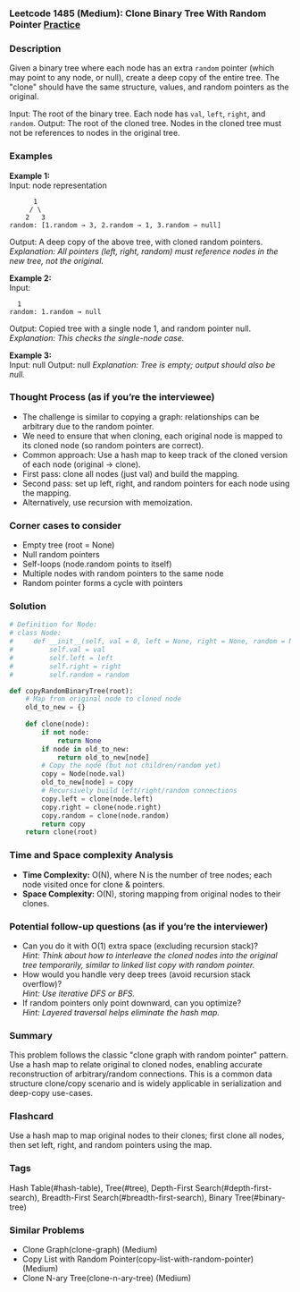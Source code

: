 ### Leetcode 1485 (Medium): Clone Binary Tree With Random Pointer [Practice](https://leetcode.com/problems/clone-binary-tree-with-random-pointer)

### Description  
Given a binary tree where each node has an extra `random` pointer (which may point to any node, or null), create a deep copy of the entire tree. The "clone" should have the same structure, values, and random pointers as the original.

Input: The root of the binary tree. Each node has `val`, `left`, `right`, and `random`.
Output: The root of the cloned tree. Nodes in the cloned tree must not be references to nodes in the original tree.

### Examples  

**Example 1:**  
Input: node representation 
```
      1
     / \
    2   3
random: [1.random → 3, 2.random → 1, 3.random → null]
```
Output:
A deep copy of the above tree, with cloned random pointers.
*Explanation: All pointers (left, right, random) must reference nodes in the new tree, not the original.*

**Example 2:**  
Input: 
```
  1
random: 1.random → null
```
Output: Copied tree with a single node 1, and random pointer null.
*Explanation: This checks the single-node case.*

**Example 3:**  
Input:
  null
Output: null
*Explanation: Tree is empty; output should also be null.*

### Thought Process (as if you’re the interviewee)  
- The challenge is similar to copying a graph: relationships can be arbitrary due to the random pointer.
- We need to ensure that when cloning, each original node is mapped to its cloned node (so random pointers are correct).
- Common approach: Use a hash map to keep track of the cloned version of each node (original → clone).
- First pass: clone all nodes (just val) and build the mapping.
- Second pass: set up left, right, and random pointers for each node using the mapping.
- Alternatively, use recursion with memoization.

### Corner cases to consider  
- Empty tree (root = None)
- Null random pointers
- Self-loops (node.random points to itself)
- Multiple nodes with random pointers to the same node
- Random pointer forms a cycle with pointers

### Solution

```python
# Definition for Node:
# class Node:
#     def __init__(self, val = 0, left = None, right = None, random = None):
#         self.val = val
#         self.left = left
#         self.right = right
#         self.random = random

def copyRandomBinaryTree(root):
    # Map from original node to cloned node
    old_to_new = {}
    
    def clone(node):
        if not node:
            return None
        if node in old_to_new:
            return old_to_new[node]
        # Copy the node (but not children/random yet)
        copy = Node(node.val)
        old_to_new[node] = copy
        # Recursively build left/right/random connections
        copy.left = clone(node.left)
        copy.right = clone(node.right)
        copy.random = clone(node.random)
        return copy
    return clone(root)
```

### Time and Space complexity Analysis  

- **Time Complexity:** O(N), where N is the number of tree nodes; each node visited once for clone & pointers.
- **Space Complexity:** O(N), storing mapping from original nodes to their clones.

### Potential follow-up questions (as if you’re the interviewer)  

- Can you do it with O(1) extra space (excluding recursion stack)?  
  *Hint: Think about how to interleave the cloned nodes into the original tree temporarily, similar to linked list copy with random pointer.*
- How would you handle very deep trees (avoid recursion stack overflow)?  
  *Hint: Use iterative DFS or BFS.*
- If random pointers only point downward, can you optimize?  
  *Hint: Layered traversal helps eliminate the hash map.*

### Summary
This problem follows the classic "clone graph with random pointer" pattern. Use a hash map to relate original to cloned nodes, enabling accurate reconstruction of arbitrary/random connections. This is a common data structure clone/copy scenario and is widely applicable in serialization and deep-copy use-cases.


### Flashcard
Use a hash map to map original nodes to their clones; first clone all nodes, then set left, right, and random pointers using the map.

### Tags
Hash Table(#hash-table), Tree(#tree), Depth-First Search(#depth-first-search), Breadth-First Search(#breadth-first-search), Binary Tree(#binary-tree)

### Similar Problems
- Clone Graph(clone-graph) (Medium)
- Copy List with Random Pointer(copy-list-with-random-pointer) (Medium)
- Clone N-ary Tree(clone-n-ary-tree) (Medium)